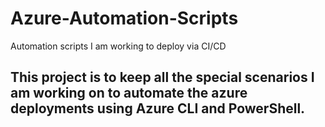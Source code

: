 # Azure-Automation-Scripts
Automation scripts I am working to deploy via CI/CD

## This project is to keep all the special scenarios I am working on to automate the azure deployments using Azure CLI and PowerShell.

